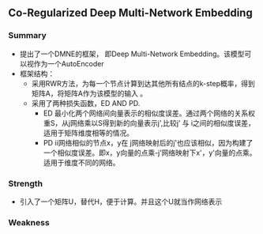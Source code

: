 ## Co-Regularized Deep Multi-Network Embedding
### Summary
  * 提出了一个DMNE的框架， 即Deep Multi-Network Embedding。该模型可以视作为一个AutoEncoder
  * 框架结构：
    * 采用RWR方法，为每一个节点计算到达其他所有结点的k-step概率，得到矩阵A，将矩阵A作为该模型的输入 。  
    * 采用了两种损失函数，ED AND PD. 
      * ED 最小化两个网络间向量表示的相似度误差。通过两个网络的关系权重S，从j网络乘以S得到新的向量表示j',比较j’ 与 i之间的相似度误差，适用于矩阵维度相等的情况。
      * PD ii网络相似的节点x，y在 j网络映射后的j'也应该相似，因为构建了一个相似度误差。即x，y向量的点乘-j’网络映射下x'，y'向量的点乘。适用于维度不同的网络。
### Strength
 * 引入了一个矩阵U，替代H，便于计算。并且这个U就当作网络表示
### Weakness

